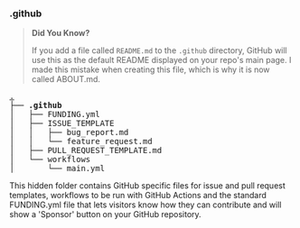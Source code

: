 ### .github

> **Did You Know?**
>
> If you add a file called `README.md` to the `.github` directory, GitHub will use this as the default README displayed on your repo's main page. I made this mistake when creating this file, which is why it is now called ABOUT.md.

<pre>
<a href="#files-and-folders" title="Files and Folders">.</a>
├── <strong>.github</strong>
│   ├── FUNDING.yml
│   ├── ISSUE_TEMPLATE
│   │   ├── bug_report.md
│   │   └── feature_request.md
│   ├── PULL_REQUEST_TEMPLATE.md
│   └── workflows
│       └── main.yml
</pre>

This hidden folder contains GitHub specific files for issue and pull request templates, workflows to be run with GitHub Actions and the standard FUNDING.yml file that lets visitors know how they can contribute and will show a 'Sponsor' button on your GitHub repository.

